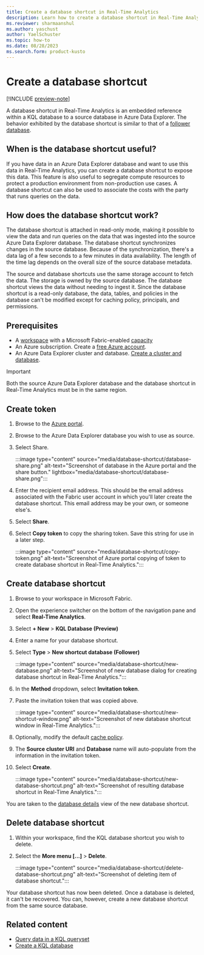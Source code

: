 ```yaml
---
title: Create a database shortcut in Real-Time Analytics
description: Learn how to create a database shortcut in Real-Time Analytics in Microsoft Fabric
ms.reviewer: sharmaanshul
ms.author: yaschust
author: YaelSchuster
ms.topic: how-to
ms.date: 08/28/2023
ms.search.form: product-kusto
---
```

# Create a database shortcut

[!INCLUDE [preview-note](../includes/preview-note.md)]

A database shortcut in Real-Time Analytics is an embedded reference within a KQL database to a source database in Azure Data Explorer. The behavior exhibited by the database shortcut is similar to that of a [follower database](/azure/data-explorer/follower).

## When is the database shortcut useful?

If you have data in an Azure Data Explorer database and want to use this data in Real-Time Analytics, you can create a database shortcut to expose this data. This feature is also useful to segregate compute resources to protect a production environment from non-production use cases. A database shortcut can also be used to associate the costs with the party that runs queries on the data.

## How does the database shortcut work?

The database shortcut is attached in read-only mode, making it possible to view the data and run queries on the data that was ingested into the source Azure Data Explorer database. The database shortcut synchronizes changes in the source database. Because of the synchronization, there's a data lag of a few seconds to a few minutes in data availability. The length of the time lag depends on the overall size of the source database metadata.

The source and database shortcuts use the same storage account to fetch the data. The storage is owned by the source database. The database shortcut views the data without needing to ingest it. Since the database shortcut is a read-only database, the data, tables, and policies in the database can't be modified except for caching policy, principals, and permissions.

## Prerequisites

* A [workspace](../get-started/create-workspaces.md) with a Microsoft Fabric-enabled [capacity](../enterprise/licenses.md#capacity)
* An Azure subscription. Create a [free Azure account](https://azure.microsoft.com/free/).
* An Azure Data Explorer cluster and database. [Create a cluster and database](/azure/data-explorer/create-cluster-and-database).

> [!IMPORTANT]
> Both the source Azure Data Explorer database and the database shortcut in Real-Time Analytics must be in the same region.

## Create token

1. Browse to the [Azure portal](https://ms.portal.azure.com).
1. Browse to the Azure Data Explorer database you wish to use as source.
1. Select Share.

    :::image type="content" source="media/database-shortcut/database-share.png" alt-text="Screenshot of database in the Azure portal and the share button." lightbox="media/database-shortcut/database-share.png":::

1. Enter the recipient email address. This should be the email address associated with the Fabric user account in which you'll later create the database shortcut. This email address may be your own, or someone else's.
1. Select **Share**.
1. Select **Copy token** to copy the sharing token. Save this string for use in a later step.

    :::image type="content" source="media/database-shortcut/copy-token.png" alt-text="Screenshot of Azure portal copying of token to create database shortcut in Real-Time Analytics.":::

## Create database shortcut

1. Browse to your workspace in Microsoft Fabric.
1. Open the experience switcher on the bottom of the navigation pane and select **Real-Time Analytics**.
1. Select **+ New** > **KQL Database (Preview)**
1. Enter a name for your database shortcut. 
1. Select **Type** > **New shortcut database (Follower)**

    :::image type="content" source="media/database-shortcut/new-database.png" alt-text="Screenshot of new database dialog for creating database shortcut in Real-Time Analytics.":::

1. In the **Method** dropdown, select **Invitation token**.
1. Paste the invitation token that was copied above.
    
    :::image type="content" source="media/database-shortcut/new-shortcut-window.png" alt-text="Screenshot of new database shortcut window in Real-Time Analytics.":::

1. Optionally, modify the default [cache policy](/azure/data-explorer/kusto/management/cachepolicy?context=%2Ffabric%2Fcontext%2Fcontext-rta&pivots=fabric).  
1. The **Source cluster URI** and **Database** name will auto-populate from the information in the invitation token.
1. Select **Create**.
 
    :::image type="content" source="media/database-shortcut/new-database-shortcut.png" alt-text="Screenshot of resulting database shortcut in Real-Time Analytics.":::

You are taken to the [database details](create-database.md#database-details) view of the new database shortcut.

## Delete database shortcut

1. Within your workspace, find the KQL database shortcut you wish to delete.
1. Select the **More menu [...]** > **Delete**.

    :::image type="content" source="media/database-shortcut/delete-database-shortcut.png" alt-text="Screenshot of deleting item of database shortcut.":::

Your database shortcut has now been deleted. Once a database is deleted, it can't be recovered. You can, however, create a new database shortcut from the same source database.

## Related content

* [Query data in a KQL queryset](kusto-query-set.md)
* [Create a KQL database](create-database.md)